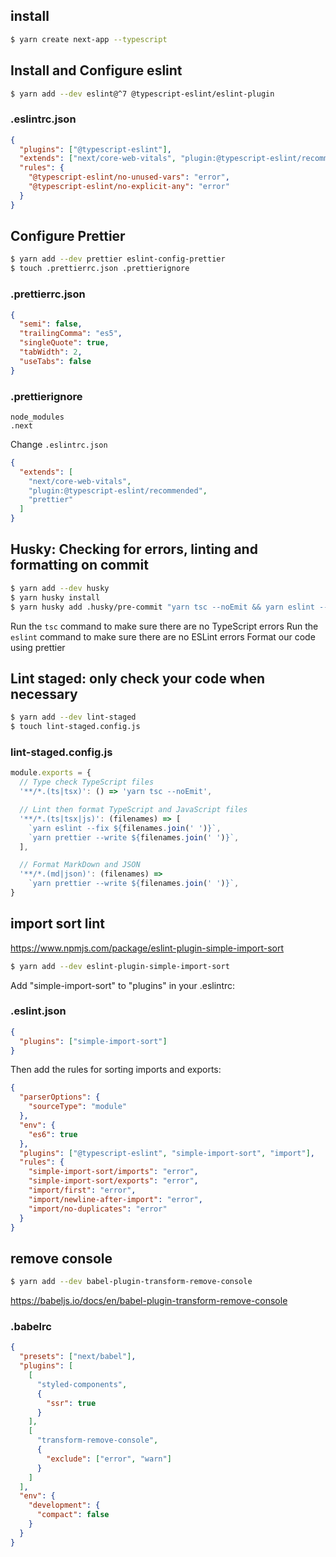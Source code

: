 ## install

```bash
$ yarn create next-app --typescript
```

## Install and Configure eslint

```bash
$ yarn add --dev eslint@^7 @typescript-eslint/eslint-plugin
```

### .eslintrc.json

```json
{
  "plugins": ["@typescript-eslint"],
  "extends": ["next/core-web-vitals", "plugin:@typescript-eslint/recommended"],
  "rules": {
    "@typescript-eslint/no-unused-vars": "error",
    "@typescript-eslint/no-explicit-any": "error"
  }
}
```

## Configure Prettier

```bash
$ yarn add --dev prettier eslint-config-prettier
$ touch .prettierrc.json .prettierignore
```

### .prettierrc.json

```json
{
  "semi": false,
  "trailingComma": "es5",
  "singleQuote": true,
  "tabWidth": 2,
  "useTabs": false
}
```

### .prettierignore

```text
node_modules
.next
```

Change `.eslintrc.json`

```json
{
  "extends": [
    "next/core-web-vitals",
    "plugin:@typescript-eslint/recommended",
    "prettier"
  ]
}
```

## Husky: Checking for errors, linting and formatting on commit

```bash
$ yarn add --dev husky
$ yarn husky install
$ yarn husky add .husky/pre-commit "yarn tsc --noEmit && yarn eslint --fix . && yarn prettier --write ."
```

Run the `tsc` command to make sure there are no TypeScript errors Run the `eslint` command to make sure there are no
ESLint errors Format our code using prettier

## Lint staged: only check your code when necessary

```bash
$ yarn add --dev lint-staged
$ touch lint-staged.config.js
```

### lint-staged.config.js

```js
module.exports = {
  // Type check TypeScript files
  '**/*.(ts|tsx)': () => 'yarn tsc --noEmit',

  // Lint then format TypeScript and JavaScript files
  '**/*.(ts|tsx|js)': (filenames) => [
    `yarn eslint --fix ${filenames.join(' ')}`,
    `yarn prettier --write ${filenames.join(' ')}`,
  ],

  // Format MarkDown and JSON
  '**/*.(md|json)': (filenames) =>
    `yarn prettier --write ${filenames.join(' ')}`,
}
```

## import sort lint

https://www.npmjs.com/package/eslint-plugin-simple-import-sort

```bash
$ yarn add --dev eslint-plugin-simple-import-sort
```

Add "simple-import-sort" to "plugins" in your .eslintrc:

### .eslint.json

```json
{
  "plugins": ["simple-import-sort"]
}
```

Then add the rules for sorting imports and exports:

```json
{
  "parserOptions": {
    "sourceType": "module"
  },
  "env": {
    "es6": true
  },
  "plugins": ["@typescript-eslint", "simple-import-sort", "import"],
  "rules": {
    "simple-import-sort/imports": "error",
    "simple-import-sort/exports": "error",
    "import/first": "error",
    "import/newline-after-import": "error",
    "import/no-duplicates": "error"
  }
}
```

## remove console

```bash
$ yarn add --dev babel-plugin-transform-remove-console
```

https://babeljs.io/docs/en/babel-plugin-transform-remove-console

### .babelrc

```json
{
  "presets": ["next/babel"],
  "plugins": [
    [
      "styled-components",
      {
        "ssr": true
      }
    ],
    [
      "transform-remove-console",
      {
        "exclude": ["error", "warn"]
      }
    ]
  ],
  "env": {
    "development": {
      "compact": false
    }
  }
}
```
